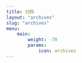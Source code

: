 ```yaml
---
title: 归档
layout: "archives"
slug: "archives"
menu:
    main: 
        weight: -70
        params:
            icon: archives
---
```

